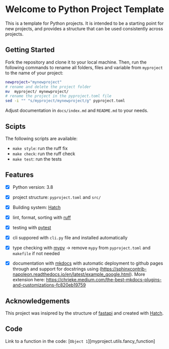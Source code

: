 # Welcome to Python Project Template

This is a template for Python projects. It is intended to be a starting point for new projects, and provides a structure that can be used consistently across projects.

## Getting Started

Fork the repository and clone it to your local machine. Then, run the following commands to rename all folders, files and variable from `myproject` to the name of your project:
  
```bash
newproject="mynewproject"
# rename and delete the project folder
mv  myproject/ mynewproject/
# rename the project in the pyproject.toml file
sed -i "" "s/myproject/mynewproject/g" pyproject.toml
```

Adjust documentation in `docs/index.md` and `README.md` to your needs.


## Scipts

The following scripts are available:
- `make style`: run the ruff fix
- `make check`: run the ruff check
- `make test`: run the tests

## Features

- [x] Python version: 3.8
- [x] project structure: `pyproject.toml` and `src/`
- [x] Building system: [Hatch](https://hatch.pypa.io/latest/)
- [x] lint, format, sorting with [ruff](https://github.com/charliermarsh/ruff)
- [x] testing with [pytest](https://docs.pytest.org/en/stable/)
- [x] cli suppored with `cli.py` file and installed automatically
- [x] type checking with [mypy](https://mypy.readthedocs.io/en/stable/) -> remove `mypy` from `pyproject.toml` and `makefile` if not needed
- [x] documentation with [mkdocs](https://www.mkdocs.org/) with automatic deployment to github pages through and support for docstrings using (https://sphinxcontrib-napoleon.readthedocs.io/en/latest/example_google.html). More extension here: https://chrieke.medium.com/the-best-mkdocs-plugins-and-customizations-fc820eb19759


## Acknowledgements

This project was insipred by the structure of [fastapi](https://github.com/tiangolo/fastapi/blob/master/pyproject.toml) and created with [Hatch](https://hatch.pypa.io/latest/).

## Code

Link to a function in the code:
[`Object 1`][myproject.utils.fancy_function]